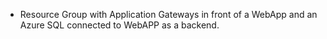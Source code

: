  - Resource Group with Application Gateways in front of a WebApp and an Azure SQL connected to WebAPP as a backend. 

